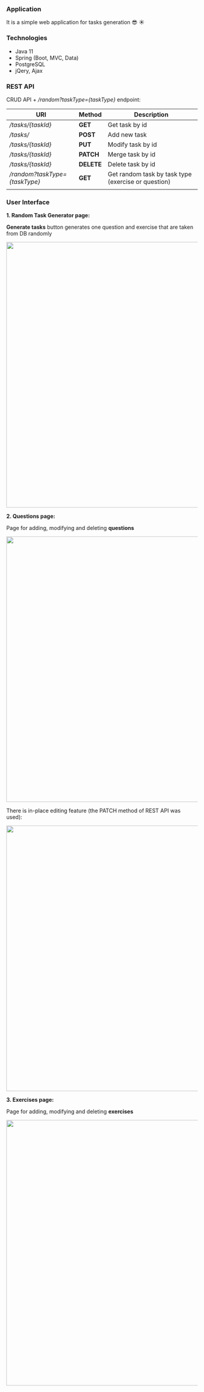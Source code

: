 ### Application
It is a simple web application for tasks generation :sunglasses: :sunny: 

### Technologies
- Java 11
- Spring  (Boot, MVC, Data)
- PostgreSQL
- jQery, Ajax

### REST API

CRUD API + */random?taskType={taskType}*  endpoint:

| URI                             | Method     | Description                            |
| ---------------------           | ----       | ------------------------               |
|*/tasks/{taskId}*                | **GET**    | Get  task by id                        | 
|*/tasks/*                        | **POST**   | Add new task                           | 
|*/tasks/{taskId}*                | **PUT**    | Modify task by id                      | 
|*/tasks/{taskId}*                | **PATCH**  | Merge task by id                       | 
|*/tasks/{taskId}*                | **DELETE** | Delete task by id                      | 
|*/random?taskType={taskType}*    | **GET**    | Get random task by task type (exercise or question)| 
|                                 |            |                                        |  

### User Interface

**1. Random Task Generator page:**

   **Generate tasks** button generates one question and exercise that are taken from DB randomly 

   <img src="https://github.com/vadimshavlovski/task_generator/blob/master/src/main/resources/images/task_generator.png" width="700">


**2. Questions page:**

   Page for adding, modifying and deleting **questions**
    
   <img src="https://github.com/vadimshavlovski/task_generator/blob/master/src/main/resources/images/questions.png" width="700">
   
   There is in-place editing feature (the PATCH method of REST API was used):
   
   <img src="https://github.com/vadimshavlovski/task_generator/blob/master/src/main/resources/images/in_place_editing.png" width="700">
   
 
 **3. Exercises page:**
 
   Page for adding, modifying and deleting **exercises**
    
   <img src="https://github.com/vadimshavlovski/task_generator/blob/master/src/main/resources/images/exercises.png" width="700">
